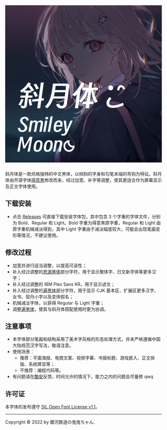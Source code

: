 <h1 align="center">
  <img src="smiley-moon.jpg" title="Smiley Moon">
</h1>

斜月体是一款风格独特的中文黑体，以倾斜的字身和勾笔末端的弯钩为特征。斜月体由开源字体[得意黑](https://atelier-anchor.com/typefaces/smiley-sans/)修改而来，经过加宽、补字等调整，使其更适合作为屏幕显示及正文字体使用。

## 下载安装

- 点击 [Releases](https://github.com/onichan0923/smiley-moon/releases) 可直接下载安装字体包，其中包含 3 个字重的字体文件，分别为 Bold、Regular 和 Light。Bold 字重为得意黑原字重，Regular 和 Light 由原字重机械减淡得到，其中 Light 字重由于减淡幅度较大，可能会出现笔画变形等情况，不建议使用。

## 修改过程

- 加宽并进行适当调整，以提高可读性；
- 补入经过调整的[思源黑体](https://github.com/adobe-fonts/source-han-sans)部分字符，用于显示繁体字、日文新字体等更多汉字；
- 补入经过调整的 IBM Plex Sans KR，用于显示谚文；
- 补入经过调整的[遍黑体](https://github.com/Fitzgerald-Porthmouth-Koenigsegg/Plangothic)部分字符，用于显示 CJK 基本区、扩展区更多汉字、女书、契丹小字以及变体假名；
- 机械减淡字体，以获得 Regular 与 Light 字重；
- 调整[遍黑体](https://github.com/Fitzgerald-Porthmouth-Koenigsegg/Plangothic)，使其与斜月体搭配使用时更为协调。

## 注意事项

- 本字体部分笔画和结构采用了美术字风格的形态处理方式，并未严格遵循中国大陆规范汉字写法，敬请注意。
- 使用场景：
  - 推荐：平面海报、电商文案、视频字幕、书报标题、游戏嵌入、正文排版、系统屏显等；
  - 不推荐：编程代码等。
- 有问题请在[酷安](http://www.coolapk.com/u/2741201)反馈，时间允许的情况下，能力之内的问题会尽量修 qwq
  
## 许可证

本字体的发布遵守 [SIL Open Font License v1.1](LICENSE)。

---

Copyright &copy; 2022 by 銀河鉄道の鬼鬼ちゃん.
